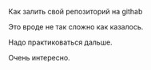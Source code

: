 Как залить свой репозиторий на githab

Это вроде не так сложно как казалось.

Надо практиковаться дальше.

Очень интересно.
